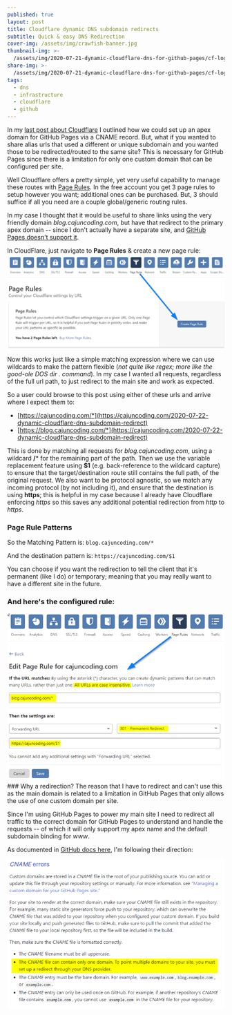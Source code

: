 ```yaml
---
published: true
layout: post
title: Cloudflare dynamic DNS subdomain redirects
subtitle: Quick & easy DNS Redirection
cover-img: /assets/img/crawfish-banner.jpg
thumbnail-img: >-
  /assets/img/2020-07-21-dynamic-cloudflare-dns-for-github-pages/cf-logo-v-rgb-edited-square.png
share-img: >-
  /assets/img/2020-07-21-dynamic-cloudflare-dns-for-github-pages/cf-logo-v-rgb-edited-square.png
tags:
  - dns
  - infrastructure
  - cloudflare
  - github
---
```

In my [last post about Cloudflare](/2020-07-21-dynamic-cloudflare-dns-for-github-pages) I outlined how we could set up an apex domain for GitHub Pages via a CNAME record.  But, what if you wanted to share alias urls that used a different or unique subdomain and you wanted those to be redirected/routed to the same site?  This is necessary for GitHub Pages since there is a limitation for only one custom domain that can be configured per site.

Well Cloudflare offers a pretty simple, yet very useful capability to manage these routes with [Page Rules](https://support.cloudflare.com/hc/en-us/articles/218411427-Understanding-and-Configuring-Cloudflare-Page-Rules-Page-Rules-Tutorial-). In the free account you get 3 page rules to setup however you want; additional ones can be purchased.  But, 3 should suffice if all you need are a couple global/generic routing rules.

In my case I thought that it would be useful to share links using the very friendly domain _blog.cajuncoding.com_, but have that redirect to the primary apex domain -- since I don't actually have a separate site, and [GitHub Pages doesn't support it](#github-limit-of-one-domain). 

In CloudFlare, just navigate to **Page Rules** & create a new page rule:
<img src="../assets/img/2020-07-22-dynamic-cloudflare-dns-subdomain-redirect/navigate-to-page-rules.png " class="fullsize" data-zoomable />

Now this works just like a simple matching expression where we can use wildcards to make the pattern flexible (_not quite like regex; more like the good-ole DOS dir *.* command_). In my case I wanted all requests, regardless of the full url path, to just redirect to the main site and work as expected.  

So a user could browse to this post using either of these urls and arrive where I expect them to:
- [https://cajuncoding.com/*](https://cajuncoding.com/2020-07-22-dynamic-cloudflare-dns-subdomain-redirect)
- [https://blog.cajuncoding.com/*](https://cajuncoding.com/2020-07-22-dynamic-cloudflare-dns-subdomain-redirect)

This is done by matching all requests for _blog.cajuncoding.com_, using a wildcard **/*** for the remaining part of the path. Then we use the variable replacement feature using **$1** (e.g. back-reference to the wildcard capture) to ensure that the target/destination route still contains the full path, of the original request.  We also want to be protocol agnostic, so we match any incoming protocol (by not including it), and ensure that the destination is using **https**; this is helpful in my case because I already have Cloudflare enforcing _https_ so this saves any additional potential redirection from _http_ to _https_.

### Page Rule Patterns
So the Matching Pattern is: `blog.cajuncoding.com/*`

And the destination pattern is: `https://cajuncoding.com/$1`

You can choose if you want the redirection to tell the client that it's permanent (like I do) or temporary; meaning that you may really want to have a different site in the future.

### And here's the configured rule:
<img src="../assets/img/2020-07-22-dynamic-cloudflare-dns-subdomain-redirect/blog-page-rule-configuration.png " class="fullsize" data-zoomable />

<a name="github-limit-of-one-domain">
### Why a redirection?
The reason that I have to redirect and can't use this as the main domain is related to a limitation in GitHub Pages that only allows the use of one custom domain per site. 

Since I'm using GitHub Pages to power my main site I need to redirect all traffic to the correct domain for GitHub Pages to understand and handle the requests -- of which it will only support my apex name and the default subdomain binding for _www_. 
  
As documented in [GitHub docs here](https://docs.github.com/en/github/working-with-github-pages/troubleshooting-custom-domains-and-github-pages), I'm following their direction:

<img src="../assets/img/2020-07-22-dynamic-cloudflare-dns-subdomain-redirect/github-cname-limits.png " class="fullsize" data-zoomable />
